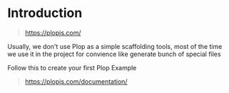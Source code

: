 # Introduction

> https://plopjs.com/

Usually, we don't use Plop as a simple scaffolding tools, most of the time we use it in the project for convience like generate bunch of special files

Follow this to create your first Plop Example

> https://plopjs.com/documentation/

